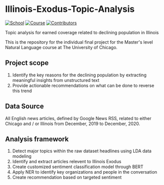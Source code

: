 # Illinois-Exodus-Topic-Analysis
[![School](https://img.shields.io/badge/UChicago-MSCA-red)]() [![Course](https://img.shields.io/badge/Course-NaturalLanguageProcessing-lightgray)]()  [![Contributors](https://img.shields.io/badge/Contributors-1-green)]() 

Topic analysis for earned coverage related to declining population in Illinois 

This is the repository for the individual final project for the Master's level Natural Language course at The University of Chicago. 

## Project scope

1. Identify the key reasons for the declining population by extracting meaningful insights from unstructured text
2. Provide actionable recommendations on what can be done to reverse this trend

## Data Source
All English news articles, defined by Google News RSS, related to either Chicago and / or Illinois from December, 2019 to December, 2020.

## Analysis framework
1. Detect major topics within the raw dataset headlines using LDA data modeling
2. Identify and extract articles relevent to Illinois Exodus
3. Create customized sentiment classification model through BERT
4. Apply NER to identify key organizations and people in the conversation
5. Create recommendation based on targeted sentiment 

